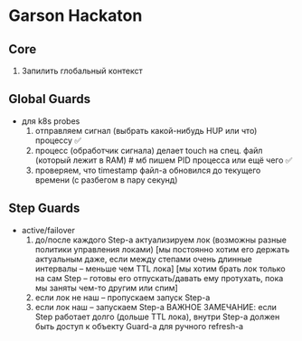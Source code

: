 # Garson Hackaton


## Core
1. Запилить глобальный контекст


## Global Guards
  - для k8s probes
    1. отправляем сигнал (выбрать какой-нибудь HUP или что) процессу ✅
    2. процесс (обработчик сигнала) делает touch на спец. файл (который лежит в RAM)  # мб пишем PID процесса или ещё чего ✅
    3. проверяем, что timestamp файл-а обновился до текущего времени (с разбегом в пару секунд)


## Step Guards
  - active/failover
    1. до/после каждого Step-а актуализируем лок
       (возможны разные политики управления локами)
       [мы постоянно хотим его держать актуальным даже, если между степами очень длинные интервалы – меньше чем TTL лока]
       [мы хотим брать лок только на сам Step – готовы его отпускать/давать ему протухать, пока мы заняты чем-то другим или спим]
    2. если лок не наш – пропускаем запуск Step-а
    3. если лок наш – запускаем Step-а
    ВАЖНОЕ ЗАМЕЧАНИЕ: если Step работает долго (дольше TTL лока), внутри Step-а должен быть доступ к объекту Guard-а для ручного refresh-а
